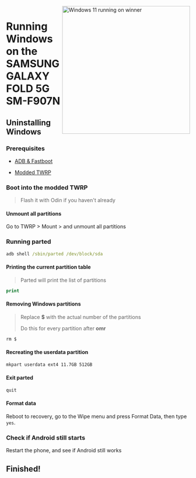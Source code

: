 <img align="right" src="https://github.com/n00b69/woa-winner/blob/main/winner.png" width="350" alt="Windows 11 running on winner">

# Running Windows on the SAMSUNG GALAXY FOLD 5G SM-F907N

## Uninstalling Windows

### Prerequisites
- [ADB & Fastboot](https://developer.android.com/studio/releases/platform-tools)

- [Modded TWRP](https://github.com/galaxysollector/woa-winnerx/releases/tag/Recovery)

### Boot into the modded TWRP
> Flash it with Odin if you haven't already

#### Unmount all partitions
Go to TWRP > Mount > and unmount all partitions

### Running parted
```cmd
adb shell /sbin/parted /dev/block/sda
```

#### Printing the current partition table
> Parted will print the list of partitions
```cmd
print
```

#### Removing Windows partitions
> Replace **$** with the actual number of the partitions
>
> Do this for every partition after **omr**
```cmd
rm $
```

#### Recreating the userdata partition
```cmd
mkpart userdata ext4 11.7GB 512GB
```

#### Exit parted
```cmd
quit
```

#### Format data
Reboot to recovery, go to the Wipe menu and press Format Data, 
then type `yes`.

### Check if Android still starts
Restart the phone, and see if Android still works

## Finished!

















































